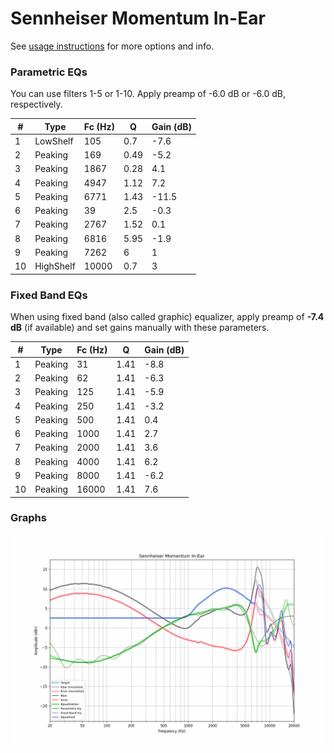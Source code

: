 # Sennheiser Momentum In-Ear
See [usage instructions](https://github.com/jaakkopasanen/AutoEq#usage) for more options and info.

### Parametric EQs
You can use filters 1-5 or 1-10. Apply preamp of -6.0 dB or -6.0 dB, respectively.

|   # | Type      |   Fc (Hz) |    Q |   Gain (dB) |
|-----|-----------|-----------|------|-------------|
|   1 | LowShelf  |       105 | 0.7  |        -7.6 |
|   2 | Peaking   |       169 | 0.49 |        -5.2 |
|   3 | Peaking   |      1867 | 0.28 |         4.1 |
|   4 | Peaking   |      4947 | 1.12 |         7.2 |
|   5 | Peaking   |      6771 | 1.43 |       -11.5 |
|   6 | Peaking   |        39 | 2.5  |        -0.3 |
|   7 | Peaking   |      2767 | 1.52 |         0.1 |
|   8 | Peaking   |      6816 | 5.95 |        -1.9 |
|   9 | Peaking   |      7262 | 6    |         1   |
|  10 | HighShelf |     10000 | 0.7  |         3   |

### Fixed Band EQs
When using fixed band (also called graphic) equalizer, apply preamp of **-7.4 dB** (if available) and set gains manually with these parameters.

|   # | Type    |   Fc (Hz) |    Q |   Gain (dB) |
|-----|---------|-----------|------|-------------|
|   1 | Peaking |        31 | 1.41 |        -8.8 |
|   2 | Peaking |        62 | 1.41 |        -6.3 |
|   3 | Peaking |       125 | 1.41 |        -5.9 |
|   4 | Peaking |       250 | 1.41 |        -3.2 |
|   5 | Peaking |       500 | 1.41 |         0.4 |
|   6 | Peaking |      1000 | 1.41 |         2.7 |
|   7 | Peaking |      2000 | 1.41 |         3.6 |
|   8 | Peaking |      4000 | 1.41 |         6.2 |
|   9 | Peaking |      8000 | 1.41 |        -6.2 |
|  10 | Peaking |     16000 | 1.41 |         7.6 |

### Graphs
![](./Sennheiser%20Momentum%20In-Ear.png)
